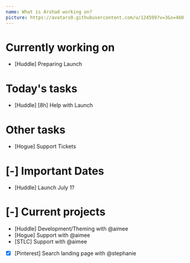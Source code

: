 ```yaml
---
name: What is Arshad working on?
picture: https://avatars0.githubusercontent.com/u/124599?v=3&s=460
---
```


# Currently working on

* [Huddle] Preparing Launch

# Today's tasks

* [Huddle] [8h] Help with Launch

# Other tasks

* [Hogue] Support Tickets

# [-] Important Dates

* [Huddle] Launch July 1?

# [-] Current projects

* [Huddle] Development/Theming with @aimee
* [Hogue] Support with @aimee
* [STLC] Support with @aimee
* [x] [Pinterest] Search landing page with @stephanie

